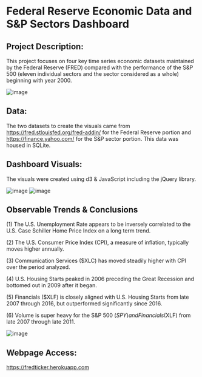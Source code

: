 # Federal Reserve Economic Data and S&P Sectors Dashboard

## Project Description: 
This project focuses on four key time series economic datasets maintained by the Federal Reserve (FRED) compared with the performance of the S&P 500 (eleven individual sectors and the sector considered as a whole) beginning with year 2000.


![image](https://user-images.githubusercontent.com/51388767/70550754-46562c00-1b44-11ea-9e0b-c2912b339395.png)


## Data: 
The two datasets to create the visuals came from https://fred.stlouisfed.org/fred-addin/ for the Federal Reserve portion and https://finance.yahoo.com/ for the S&P sector portion. This data was housed in SQLite.

## Dashboard Visuals: 
The visuals were created using d3 & JavaScript including the jQuery library.


![image](https://user-images.githubusercontent.com/51388767/70550447-c4fe9980-1b43-11ea-8d20-0d27b1555a09.png)
![image](https://user-images.githubusercontent.com/51388767/70552212-ea40d700-1b46-11ea-804d-d0a6f13d69a7.png)

## Observable Trends & Conclusions
(1) The U.S. Unemployment Rate appears to be inversely correlated to the U.S. Case Schiller Home Price Index on a long term trend.

(2) The U.S. Consumer Price Index (CPI), a measure of inflation, typically moves higher annually.

(3) Communication Services ($XLC) has moved steadily higher with CPI over the period analyzed.

(4) U.S. Housing Starts peaked in 2006 preceding the Great Recession and bottomed out in 2009 after it began.

(5) Financials ($XLF) is closely aligned with U.S. Housing Starts from late 2007 through 2016, but outperformed significantly since 2016.

(6) Volume is super heavy for the S&P 500 ($SPY) and Financials ($XLF) from late 2007 through late 2011.

![image](https://user-images.githubusercontent.com/51388767/70564376-12880000-1b5e-11ea-9ed4-94988e95b6db.png)



## Webpage Access:
https://fredticker.herokuapp.com
